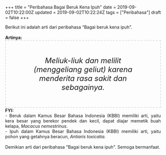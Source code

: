+++
title = "Peribahasa Bagai Beruk Kena Ipuh"
date = 2019-09-02T10:22:00Z
updated = 2019-09-02T10:22:24Z
tags = ["Peribahasa"]
draft = false
+++

<div dir="ltr" style="text-align: left;" trbidi="on"><div style="text-align: justify;">Berikut ini adalah arti dari peribahasa “Bagai beruk kena ipuh”.</div><br /><div style="text-align: justify;"><b>Artinya:</b></div><div style="border: 2px dashed #ddd; font-size: 24px; height: auto; margin: 0 auto; padding: 50px; text-align: center; width: auto;"><i>Meliuk-liuk dan melilit (menggeliang geliut) karena menderita rasa sakit dan sebagainya.</i></div><div style="text-align: justify;"><b>FYI:</b><br />- Beruk dalam Kamus Besar Bahasa Indonesia (KBBI) memiliki arti, yaitu  kera besar yang berekor pendek dan kecil, dapat diajar memetik buah kelapa, <i>Macacus nemestrinus</i>.<br />- Ipuh dalam Kamus Besar Bahasa Indonesia (KBBI) memiliki arti, yaitu pohon yang getahnya beracun, <i>Antiaris toxicatia</i>.<br /><br /></div><div style="text-align: justify;">Demikian arti dari peribahasa "Bagai beruk kena ipuh". Semoga bermanfaat.</div></div>
